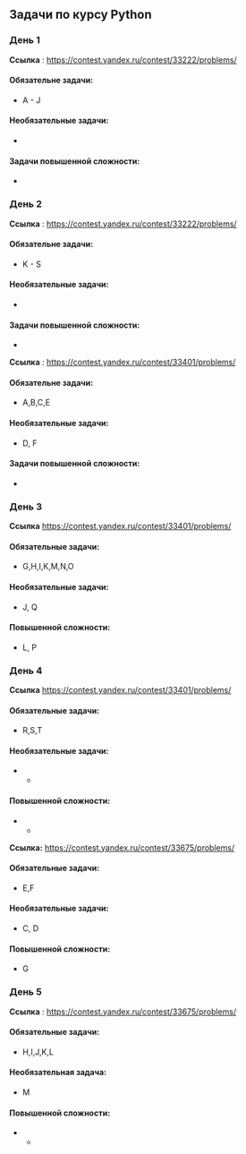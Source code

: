 ## Задачи по курсу Python

### День 1
**Ссылка** : https://contest.yandex.ru/contest/33222/problems/

#### Обязательне задачи:
* A - J

#### Необязательные задачи:
-

#### Задачи повышенной сложности:
-

### День 2
**Ссылка** : https://contest.yandex.ru/contest/33222/problems/

#### Обязательне задачи:
* K - S

#### Необязательные задачи:
-

#### Задачи повышенной сложности:
-

**Ссылка** : https://contest.yandex.ru/contest/33401/problems/
#### Обязательне задачи:
* A,B,C,E

#### Необязательные задачи:
* D, F

#### Задачи повышенной сложности:
-


### День 3
**Ссылка** https://contest.yandex.ru/contest/33401/problems/

#### Обязательные задачи:
* G,H,I,K,M,N,O

#### Необязательные задачи:
* J, Q

#### Повышенной сложности:
* L, P


### День 4
**Ссылка** https://contest.yandex.ru/contest/33401/problems/

#### Обязательные задачи:
* R,S,T

#### Необязательные задачи:
* -

#### Повышенной сложности:
* -

**Ссылка:** https://contest.yandex.ru/contest/33675/problems/
#### Обязательные задачи:
* E,F

#### Необязательные задачи:
* C, D

#### Повышенной сложности:
* G


### День 5

**Ссылка** : https://contest.yandex.ru/contest/33675/problems/
#### Обязательные задачи:
* H,I,J,K,L
#### Необязательная задача:
* M
#### Повышенной сложности:
* -